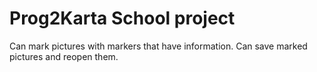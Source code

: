# Prog2Karta School project
Can mark pictures with markers that have information.
Can save marked pictures and reopen them.
